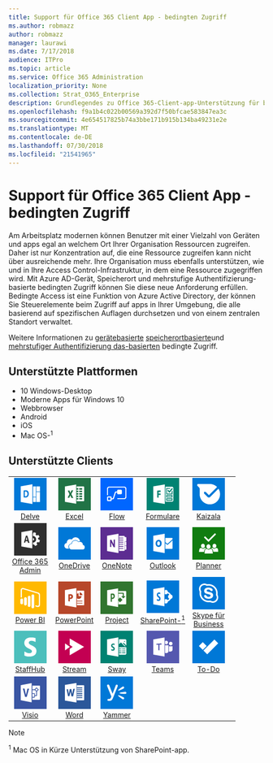 ```yaml
---
title: Support für Office 365 Client App - bedingten Zugriff
ms.author: robmazz
author: robmazz
manager: laurawi
ms.date: 7/17/2018
audience: ITPro
ms.topic: article
ms.service: Office 365 Administration
localization_priority: None
ms.collection: Strat_O365_Enterprise
description: Grundlegendes zu Office 365-Client-app-Unterstützung für bedingten Zugriff
ms.openlocfilehash: f9a1b4c022b00569a392d7f50bfcae583847ea3c
ms.sourcegitcommit: 4e654517825b74a3bbe171b915b134ba49231e2e
ms.translationtype: MT
ms.contentlocale: de-DE
ms.lasthandoff: 07/30/2018
ms.locfileid: "21541965"
---
```

# <a name="office-365-client-app-support---conditional-access"></a>Support für Office 365 Client App - bedingten Zugriff

Am Arbeitsplatz modernen können Benutzer mit einer Vielzahl von Geräten und apps egal an welchem Ort Ihrer Organisation Ressourcen zugreifen. Daher ist nur Konzentration auf, die eine Ressource zugreifen kann nicht über ausreichende mehr. Ihre Organisation muss ebenfalls unterstützen, wie und in Ihre Access Control-Infrastruktur, in dem eine Ressource zugegriffen wird. Mit Azure AD-Gerät, Speicherort und mehrstufige Authentifizierung-basierte bedingten Zugriff können Sie diese neue Anforderung erfüllen. Bedingte Access ist eine Funktion von Azure Active Directory, der können Sie Steuerelemente beim Zugriff auf apps in Ihrer Umgebung, die alle basierend auf spezifischen Auflagen durchsetzen und von einem zentralen Standort verwaltet. 

Weitere Informationen zu [gerätebasierte](https://docs.microsoft.com/azure/active-directory/active-directory-conditional-access-policy-connected-applications) [speicherortbasierte](https://docs.microsoft.com/azure/active-directory/active-directory-conditional-access-locations)und [mehrstufiger Authentifizierung das-basierten](https://docs.microsoft.com/azure/active-directory/active-directory-conditional-access-conditions#users-and-groups) bedingte Zugriff.

## <a name="supported-platforms"></a>Unterstützte Plattformen

 - 10 Windows-Desktop
 - Moderne Apps für Windows 10
 - Webbrowser
 - Android
 - iOS
 - Mac OS-<sup>1</sup>

## <a name="supported-clients"></a>Unterstützte Clients

| | | | | | |
|:---:|:---:|:---:|:---:|:---:|:---:|
| ![Symbol eingegangen](images/o365-delve-64x64.png) <br> [Delve](https://products.office.com/business/intelligent-search) | ![Excel-Symbol](images/o365-excel-64x64.png) <br> [Excel](https://products.office.com/excel) | ![Fluss-Symbol](images/o365-flow-64x64.png) <br> [Flow](https://flow.microsoft.com) | ![Forms-Symbol](images/o365-forms-64x64.png) <br> [Formulare](https://flow.microsoft.com/connectors/shared_microsoftforms/microsoft-forms/) | ![Kaizala-Symbol](images/o365-kaizala-64x64.png) <br> [Kaizala](https://products.office.com/en/business/microsoft-kaizala) 
| ![Office 365-Admin-Symbol](images/o365-o365admin-64x64.png) <br> [Office 365 <br> Admin](https://products.office.com/business/manage-office-365-admin-app) | ![OneDrive for Business-Symbol](images/o365-OneDrive-64x64.png) <br> [OneDrive](https://products.office.com/onedrive-for-business/online-cloud-storage) | ![OneNote-Symbol](images/o365-OneNote-64x64.png) <br> [OneNote](https://products.office.com/onenote) | ![Outlook-Symbol](images/o365-outlook-64x64.png) <br> [Outlook](https://products.office.com/outlook) | ![Planner-Symbol](images/o365-planner-64x64.png) <br> [Planner](https://products.office.com/business/task-management-software) 
| ![PowerBI-Symbol](images/o365-powerbi-64x64.png) <br> [Power BI](https://powerbi.microsoft.com) | ![PowerPoint-Symbol](images/o365-powerpoint-64x64.png) <br> [PowerPoint](https://products.office.com/powerpoint) | ![Projektsymbol](images/o365-project-64x64.png) <br> [Project](https://products.office.com/project) | ![SharePoint-Symbol](images/o365-sharepoint-64x64.png) <br> [SharePoint-<sup>1</sup>](https://products.office.com/sharepoint) | ![Skype für Business-Symbol](images/o365-skypeforbusiness-64x64.png) <br> [Skype für <br> Business](https://www.skype.com/business/) 
| ![StaffHub-Symbol](images/o365-staffhub-64x64.png) <br> [StaffHub](https://products.office.com/microsoft-staffhub/staff-scheduling-software) | ![Stream-Symbol](images/o365-stream-64x64.png) <br> [Stream](https://stream.microsoft.com) | ![Sway Symbol](images/o365-sway-64x64.png) <br> [Sway](https://sway.com) | ![Symbol für Teams](images/o365-teams-64x64.png) <br> [Teams](https://products.office.com/microsoft-teams/group-chat-software) | ![Aufgabe Symbol](images/o365-todo-64x64.png) <br> [To-Do](https://todo.microsoft.com) 
| ![Visio-Symbol](images/o365-visio-64x64.png) <br> [Visio](https://products.office.com/visio/flowchart-software) | ![Word-Symbol](images/o365-word-64x64.png) <br> [Word](https://products.office.com/word) | ![Yammer-Symbol](images/o365-yammer-64x64.png) <br> [Yammer](https://products.office.com/yammer/yammer-overview)

> [!NOTE]
> <sup>1</sup> Mac OS in Kürze Unterstützung von SharePoint-app.